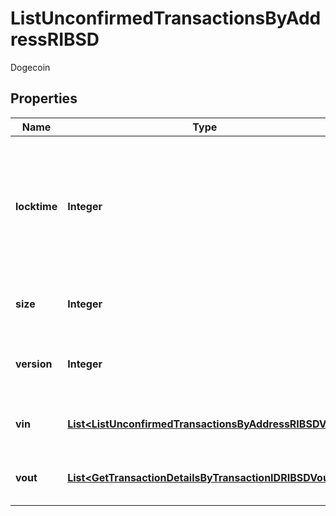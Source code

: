 

# ListUnconfirmedTransactionsByAddressRIBSD

Dogecoin

## Properties

Name | Type | Description | Notes
------------ | ------------- | ------------- | -------------
**locktime** | **Integer** | Represents the locktime on the transaction on the specific blockchain, i.e. the blockheight at which the transaction is valid. | 
**size** | **Integer** | Represents the total size of this transaction. | 
**version** | **Integer** | Numeric representation of the transaction version | 
**vin** | [**List&lt;ListUnconfirmedTransactionsByAddressRIBSDVin&gt;**](ListUnconfirmedTransactionsByAddressRIBSDVin.md) | Represents the transaction inputs. | 
**vout** | [**List&lt;GetTransactionDetailsByTransactionIDRIBSDVout&gt;**](GetTransactionDetailsByTransactionIDRIBSDVout.md) | Represents the transaction outputs. | 



